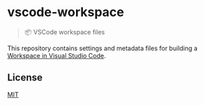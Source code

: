 # vscode-workspace

> :package: VSCode workspace files 

This repository contains settings and metadata files for building a [Workspace in Visual Studio Code](https://code.visualstudio.com/docs/editor/workspaces).

## License

[MIT](LICENSE)

















